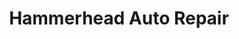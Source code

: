 ---
title: "Hammerhead Auto Repair"
url: /puerto-princesa/hammerhead-auto-repair/
shop: car repair
---
